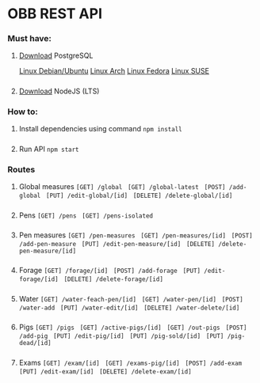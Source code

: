# OBB REST API

### Must have:
1. [Download](https://www.enterprisedb.com/downloads/postgres-postgresql-downloads) PostgreSQL 

    [Linux Debian/Ubuntu](https://www.digitalocean.com/community/tutorials/how-to-install-and-use-postgresql-on-ubuntu-16-04)
    [Linux Arch](https://linuxhint.com/install-postgresql-10-arch-linux/)
    [Linux Fedora](https://computingforgeeks.com/how-to-install-postgresql-on-fedora/)
    [Linux SUSE](https://www.osradar.com/postgresql-opensuse-15/)
    #####
2. [Download](https://nodejs.org/en/download/) NodeJS (LTS) 
### How to:
1. Install dependencies using command 
    ``` npm install ```
    #####
2. Run API 
    ``` npm start ```
    #####
### Routes

1. Global measures
    ```[GET] /global ```
    ```[GET] /global-latest ```
    ```[POST] /add-global ```
    ```[PUT] /edit-global/[id] ```
    ```[DELETE] /delete-global/[id] ```
    #####
2. Pens
    ```[GET] /pens ```
    ```[GET] /pens-isolated ```
    #####
3. Pen measures
    ```[GET] /pen-measures ```
    ```[GET] /pen-measures/[id] ```
    ```[POST] /add-pen-measure ```
    ```[PUT] /edit-pen-measure/[id] ```
    ```[DELETE] /delete-pen-measure/[id] ```
    #####
4. Forage
    ```[GET] /forage/[id] ``` 
    ```[POST] /add-forage ``` 
    ```[PUT] /edit-forage/[id] ``` 
    ```[DELETE] /delete-forage/[id] ``` 
    #####
5. Water
    ```[GET] /water-feach-pen/[id] ``` 
    ```[GET] /water-pen/[id] ``` 
    ```[POST] /water-add ``` 
    ```[PUT] /water-edit/[id] ```
    ```[DELETE] /water-delete/[id] ```
    #####
6. Pigs
    ```[GET] /pigs ``` 
    ```[GET] /active-pigs/[id] ```
    ```[GET] /out-pigs ``` 
    ```[POST] /add-pig ``` 
    ```[PUT] /edit-pig/[id] ``` 
    ```[PUT] /pig-sold/[id] ``` 
    ```[PUT] /pig-dead/[id] ``` 
    #####
7. Exams
    ```[GET] /exam/[id] ``` 
    ```[GET] /exams-pig/[id] ``` 
    ```[POST] /add-exam ``` 
    ```[PUT] /edit-exam/[id] ``` 
    ```[DELETE] /delete-exam/[id] ``` 
